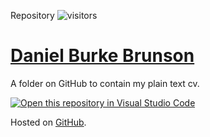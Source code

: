 Repository ![visitors](https://visitor-badge.glitch.me/badge?page_id=burkebrunson.cv)

# [Daniel Burke Brunson](https://bit.ly/3hqKx7R)

A folder on GitHub to contain my plain text cv.

[![Open this repository in Visual Studio Code](https://open.vscode.dev/badges/open-in-vscode.svg)](https://open.vscode.dev/burkebrunson/cv)

Hosted on <a href="https://github.com/burkebrunson/cv" target="_blank" rel="noopener">GitHub</a>.
